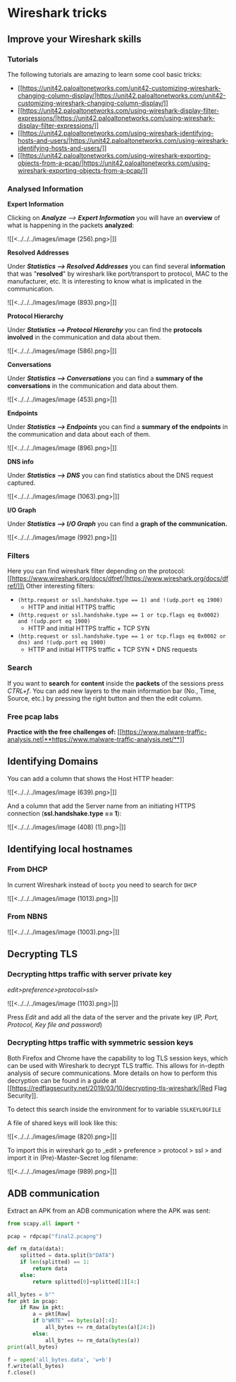 # Wireshark tricks


## Improve your Wireshark skills

### Tutorials

The following tutorials are amazing to learn some cool basic tricks:

- [[https://unit42.paloaltonetworks.com/unit42-customizing-wireshark-changing-column-display/|https://unit42.paloaltonetworks.com/unit42-customizing-wireshark-changing-column-display/]]
- [[https://unit42.paloaltonetworks.com/using-wireshark-display-filter-expressions/|https://unit42.paloaltonetworks.com/using-wireshark-display-filter-expressions/]]
- [[https://unit42.paloaltonetworks.com/using-wireshark-identifying-hosts-and-users/|https://unit42.paloaltonetworks.com/using-wireshark-identifying-hosts-and-users/]]
- [[https://unit42.paloaltonetworks.com/using-wireshark-exporting-objects-from-a-pcap/|https://unit42.paloaltonetworks.com/using-wireshark-exporting-objects-from-a-pcap/]]

### Analysed Information

**Expert Information**

Clicking on _**Analyze** --> **Expert Information**_ you will have an **overview** of what is happening in the packets **analyzed**:

![[<../../../images/image (256).png>|]]

**Resolved Addresses**

Under _**Statistics --> Resolved Addresses**_ you can find several **information** that was "**resolved**" by wireshark like port/transport to protocol, MAC to the manufacturer, etc. It is interesting to know what is implicated in the communication.

![[<../../../images/image (893).png>|]]

**Protocol Hierarchy**

Under _**Statistics --> Protocol Hierarchy**_ you can find the **protocols** **involved** in the communication and data about them.

![[<../../../images/image (586).png>|]]

**Conversations**

Under _**Statistics --> Conversations**_ you can find a **summary of the conversations** in the communication and data about them.

![[<../../../images/image (453).png>|]]

**Endpoints**

Under _**Statistics --> Endpoints**_ you can find a **summary of the endpoints** in the communication and data about each of them.

![[<../../../images/image (896).png>|]]

**DNS info**

Under _**Statistics --> DNS**_ you can find statistics about the DNS request captured.

![[<../../../images/image (1063).png>|]]

**I/O Graph**

Under _**Statistics --> I/O Graph**_ you can find a **graph of the communication.**

![[<../../../images/image (992).png>|]]

### Filters

Here you can find wireshark filter depending on the protocol: [[https://www.wireshark.org/docs/dfref/|https://www.wireshark.org/docs/dfref/]]\
Other interesting filters:

- `(http.request or ssl.handshake.type == 1) and !(udp.port eq 1900)`
  - HTTP and initial HTTPS traffic
- `(http.request or ssl.handshake.type == 1 or tcp.flags eq 0x0002) and !(udp.port eq 1900)`
  - HTTP and initial HTTPS traffic + TCP SYN
- `(http.request or ssl.handshake.type == 1 or tcp.flags eq 0x0002 or dns) and !(udp.port eq 1900)`
  - HTTP and initial HTTPS traffic + TCP SYN + DNS requests

### Search

If you want to **search** for **content** inside the **packets** of the sessions press _CTRL+f_. You can add new layers to the main information bar (No., Time, Source, etc.) by pressing the right button and then the edit column.

### Free pcap labs

**Practice with the free challenges of:** [[https://www.malware-traffic-analysis.net|**https://www.malware-traffic-analysis.net/**]]

## Identifying Domains

You can add a column that shows the Host HTTP header:

![[<../../../images/image (639).png>|]]

And a column that add the Server name from an initiating HTTPS connection (**ssl.handshake.type == 1**):

![[<../../../images/image (408) (1).png>|]]

## Identifying local hostnames

### From DHCP

In current Wireshark instead of `bootp` you need to search for `DHCP`

![[<../../../images/image (1013).png>|]]

### From NBNS

![[<../../../images/image (1003).png>|]]

## Decrypting TLS

### Decrypting https traffic with server private key

_edit>preference>protocol>ssl>_

![[<../../../images/image (1103).png>|]]

Press _Edit_ and add all the data of the server and the private key (_IP, Port, Protocol, Key file and password_)

### Decrypting https traffic with symmetric session keys

Both Firefox and Chrome have the capability to log TLS session keys, which can be used with Wireshark to decrypt TLS traffic. This allows for in-depth analysis of secure communications. More details on how to perform this decryption can be found in a guide at [[https://redflagsecurity.net/2019/03/10/decrypting-tls-wireshark/|Red Flag Security]].

To detect this search inside the environment for to variable `SSLKEYLOGFILE`

A file of shared keys will look like this:

![[<../../../images/image (820).png>|]]

To import this in wireshark go to \_edit > preference > protocol > ssl > and import it in (Pre)-Master-Secret log filename:

![[<../../../images/image (989).png>|]]

## ADB communication

Extract an APK from an ADB communication where the APK was sent:

```python
from scapy.all import *

pcap = rdpcap("final2.pcapng")

def rm_data(data):
    splitted = data.split(b"DATA")
    if len(splitted) == 1:
        return data
    else:
        return splitted[0]+splitted[1][4:]

all_bytes = b""
for pkt in pcap:
    if Raw in pkt:
        a = pkt[Raw]
        if b"WRTE" == bytes(a)[:4]:
            all_bytes += rm_data(bytes(a)[24:])
        else:
            all_bytes += rm_data(bytes(a))
print(all_bytes)

f = open('all_bytes.data', 'w+b')
f.write(all_bytes)
f.close()
```
```



